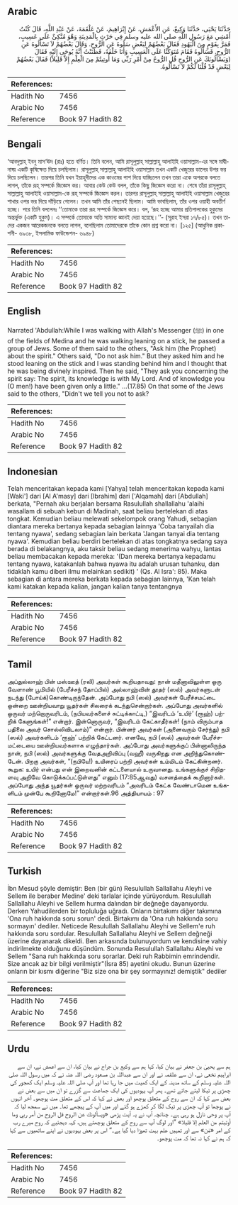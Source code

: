 ## Arabic


<div dir="rtl" lang="ar" style={{fontSize:'larger',backgroundColor:'#f8f9fa',padding:20}}>
حَدَّثَنَا يَحْيَى، حَدَّثَنَا وَكِيعٌ، عَنِ الأَعْمَشِ، عَنْ إِبْرَاهِيمَ، عَنْ عَلْقَمَةَ، عَنْ عَبْدِ اللَّهِ، قَالَ كُنْتُ أَمْشِي مَعَ رَسُولِ اللَّهِ صلى الله عليه وسلم فِي حَرْثٍ بِالْمَدِينَةِ وَهْوَ مُتَّكِئٌ عَلَى عَسِيبٍ، فَمَرَّ بِقَوْمٍ مِنَ الْيَهُودِ فَقَالَ بَعْضُهُمْ لِبَعْضٍ سَلُوهُ عَنِ الرُّوحِ‏.‏ وَقَالَ بَعْضُهُمْ لاَ تَسْأَلُوهُ عَنِ الرُّوحِ‏.‏ فَسَأَلُوهُ فَقَامَ مُتَوَكِّئًا عَلَى الْعَسِيبِ وَأَنَا خَلْفَهُ، فَظَنَنْتُ أَنَّهُ يُوحَى إِلَيْهِ فَقَالَ ‏(‏وَيَسْأَلُونَكَ عَنِ الرُّوحِ قُلِ الرُّوحُ مِنْ أَمْرِ رَبِّي وَمَا أُوتِيتُمْ مِنَ الْعِلْمِ إِلاَّ قَلِيلاً‏)‏ فَقَالَ بَعْضُهُمْ لِبَعْضٍ قَدْ قُلْنَا لَكُمْ لاَ تَسْأَلُوهُ‏.‏
</div>
<div style={{backgroundColor:'#f8f9fa',padding:20, marginBottom: 10}}><table> <thead> <tr> <th>References:</th> <th></th> </tr> </thead> <tbody><tr><td>Hadith No</td><td>7456</td></tr><tr><td>Arabic No</td><td>7456</td></tr><tr><td>Reference</td><td>Book 97 Hadith 82</td></tr></tbody></table></div>

## Bengali


<div dir="ltr" lang="bn" style={{fontSize:'larger',backgroundColor:'#f8f9fa',padding:20}}>
‘আবদুল্লাহ্ ইবনু মাস‘ঊদ (রাঃ) হতে বর্ণিত। তিনি বলেন, আমি রাসূলুল্লাহ্ সাল্লাল্লাহু আলাইহি ওয়াসাল্লাম-এর সঙ্গে মাদ্বীনাহ্য় একটি কৃষিক্ষেত দিয়ে চলছিলাম। রাসূলুল্লাহ্ সাল্লাল্লাহু আলাইহি ওয়াসাল্লাম তখন একটি খেজুরের ডালের উপর ভর দিয়ে চলছিলেন। তারপর তিনি যখন ইয়াহূদীদের এক কাওমের পাশ দিয়ে যাচ্ছিলেন তখন তারা একে অপরকে বলতে লাগল, তাঁকে রূহ্ সম্পর্কে জিজ্ঞেস কর। আবার কেউ কেউ বলল, তাঁকে কিছু জিজ্ঞেস করো না। শেষে তাঁরা রাসূলুল্লাহ্ সাল্লাল্লাহু আলাইহি ওয়াসাল্লাম-কে রূহ্ সম্পর্কে জিজ্ঞেস করল। তারপর রাসূলুল্লাহ্ সাল্লাল্লাহু আলাইহি ওয়াসাল্লাম খেজুরের শাখার ওপর ভর দিয়ে দাঁড়িয়ে গেলেন। তখন আমি তাঁর পেছনেই ছিলাম। আমি ভাবছিলাম, তাঁর ওপর ওয়াহী অবতীর্ণ হচ্ছে। পরে তিনি বললেনঃ ‘‘তোমাকে তারা রূহ সম্পর্কে জিজ্ঞেস করে। বল, ‘রূহ হচ্ছে আমার প্রতিপালকের হুকুমের অন্তর্ভুক্ত (একটি হুকুম)। এ সম্পর্কে তোমাকে অতি সামান্য জ্ঞানই দেয়া হয়েছে।’’- (সূরাহ ইসরা ১৭/৮৫)। তখন তাদের একজন আরেকজনকে বলতে লাগল, বলেছিলাম তোমাদেরকে তাঁকে কোন প্রশ্ন করো না। [১২৫] (আধুনিক প্রকাশনী- ৬৯৩৮, ইসলামিক ফাউন্ডেশন- ৬৯৪৮)
</div>
<div style={{backgroundColor:'#f8f9fa',padding:20, marginBottom: 10}}><table> <thead> <tr> <th>References:</th> <th></th> </tr> </thead> <tbody><tr><td>Hadith No</td><td>7456</td></tr><tr><td>Arabic No</td><td>7456</td></tr><tr><td>Reference</td><td>Book 97 Hadith 82</td></tr></tbody></table></div>

## English


<div dir="ltr" lang="en" style={{fontSize:'larger',backgroundColor:'#f8f9fa',padding:20}}>
Narrated 'Abdullah:While I was walking with Allah's Messenger (ﷺ) in one of the fields of Medina and he was walking leaning on a stick, he passed a group of Jews. Some of them said to the others, "Ask him (the Prophet) about the spirit." Others said, "Do not ask him." But they asked him and he stood leaning on the stick and I was standing behind him and I thought that he was being divinely inspired. Then he said, "They ask you concerning the spirit say: The spirit, its knowledge is with My Lord. And of knowledge you (O men!) have been given only a little." ...(17.85) On that some of the Jews said to the others, "Didn't we tell you not to ask?
</div>
<div style={{backgroundColor:'#f8f9fa',padding:20, marginBottom: 10}}><table> <thead> <tr> <th>References:</th> <th></th> </tr> </thead> <tbody><tr><td>Hadith No</td><td>7456</td></tr><tr><td>Arabic No</td><td>7456</td></tr><tr><td>Reference</td><td>Book 97 Hadith 82</td></tr></tbody></table></div>

## Indonesian


<div dir="ltr" lang="id" style={{fontSize:'larger',backgroundColor:'#f8f9fa',padding:20}}>
Telah menceritakan kepada kami [Yahya] telah menceritakan kepada kami [Waki'] dari [Al A'masy] dari [Ibrahim] dari ['Alqamah] dari [Abdullah] berkata, "Pernah aku berjalan bersama Rasulullah shallallahu 'alaihi wasallam di sebuah kebun di Madinah, saat beliau bertelekan di atas tongkat. Kemudian beliau melewati sekelompok orang Yahudi, sebagian diantara mereka bertanya kepada sebagian lainnya 'Coba tanyailah dia tentang nyawa', sedang sebagian lain berkata 'Jangan tanyai dia tentang nyawa'. Kemudian beliau berdiri bertelekan di atas tongkatnya sedang saya berada di belakangnya, aku taksir beliau sedang menerima wahyu, lantas beliau membacakan kepada mereka: '(Dan mereka bertanya kepadamu tentang nyawa, katakanlah bahwa nyawa itu adalah urusan tuhanku, dan tidaklah kamu diberi ilmu melainkan sedikit) ' (Qs. Al Isra': 85). Maka sebagian di antara mereka berkata kepada sebagian lainnya, 'Kan telah kami katakan kepada kalian, jangan kalian tanya tentangnya
</div>
<div style={{backgroundColor:'#f8f9fa',padding:20, marginBottom: 10}}><table> <thead> <tr> <th>References:</th> <th></th> </tr> </thead> <tbody><tr><td>Hadith No</td><td>7456</td></tr><tr><td>Arabic No</td><td>7456</td></tr><tr><td>Reference</td><td>Book 97 Hadith 82</td></tr></tbody></table></div>

## Tamil


<div dir="ltr" lang="ta" style={{fontSize:'larger',backgroundColor:'#f8f9fa',padding:20}}>
அப்துல்லாஹ் பின் மஸ்ஊத் (ரலி) அவர்கள் கூறியதாவது: நான் மதீனாவிலுள்ள ஒரு வேளாண் பூமியில் (பேரீச்சந் தோப்பில்) அல்லாஹ்வின் தூதர் (ஸல்) அவர்களுடன் நடந்து (போய்க்)கொண்டிருந்தேன். அப்போது நபி (ஸல்) அவர்கள் பேரீச்சமட்டை ஒன்றை ஊன்றியவாறு யூதர்கள் சிலரைக் கடந்துசென்றார்கள். அப்போது அவர்களில் ஒருவர் மற்றொருவரிடம், (நபியவர்களைச் சுட்டிக்காட்டி,) “இவரிடம் ‘உயிர்’ (ரூஹ்) பற்றிக் கேளுங்கள்!” என்றார். இன்னொருவர், “இவரிடம் கேட்காதீர்கள்! (நாம் விரும்பாத பதிலை அவர் சொல்லிவிடலாம்)” என்றார். பின்னர் அவர்கள் (அனைவரும் சேர்ந்து) நபி (ஸல்) அவர்களிடம் ‘ரூஹ்’ பற்றிக் கேட்டனர். எனவே, நபி (ஸல்) அவர்கள் பேரீச்சமட்டையை ஊன்றியவர்களாக எழுந்தார்கள். அப்போது அவர்களுக்குப் பின்னாலிருந்த நான், நபி (ஸல்) அவர்களுக்கு வேதஅறிவிப்பு (வஹீ) வருகிறது என அறிந்துகொண்டேன். பிறகு அவர்கள், “(நபியே!) உயிரைப் பற்றி அவர்கள் உம்மிடம் கேட்கின்றனர். கூறுக: உயிர் என்பது என் இறைவனின் கட்டளையால் உருவானது. உங்களுக்குச் சிறிதளவு அறிவே கொடுக்கப்பட்டுள்ளது” எனும் (17:85ஆவது) வசனத்தைக் கூறினார்கள். அப்போது அந்த யூதர்கள் ஒருவர் மற்றவரிடம் “அவரிடம் கேட்க வேண்டாமென உங்களிடம் முன்பே கூறினோமே!” என்றார்கள்.96 அத்தியாயம் : 97
</div>
<div style={{backgroundColor:'#f8f9fa',padding:20, marginBottom: 10}}><table> <thead> <tr> <th>References:</th> <th></th> </tr> </thead> <tbody><tr><td>Hadith No</td><td>7456</td></tr><tr><td>Arabic No</td><td>7456</td></tr><tr><td>Reference</td><td>Book 97 Hadith 82</td></tr></tbody></table></div>

## Turkish


<div dir="ltr" lang="tr" style={{fontSize:'larger',backgroundColor:'#f8f9fa',padding:20}}>
İbn Mesud şöyle demiştir: Ben (bir gün) Resulullah Sallallahu Aleyhi ve Sellem ile beraber Medine' deki tarlalar içinde yürüyordum. Resulullah Sallallahu Aleyhi ve Sellem hurma dalından bir değneğe dayanıyordu. Derken Yahudilerden bir topluluğa uğradı. Onların birtakımı diğer takımına 'Ona ruh hakkında soru sorun' dedi. Birtakımı da 'Ona ruh hakkında soru sormayın' dediler. Neticede Resulullah Sallallahu Aleyhi ve Sellem'e ruh hakkında soru sordular. Resulullah Sallallahu Aleyhi ve Sellem değneği üzerine dayanarak dikeldi. Ben arkasında bulunuyordum ve kendisine vahiy indirilmekte olduğunu düşündüm. Sonunda Resulullah Sallallahu Aleyhi ve Sellem "Sana ruh hakkında soru sorarlar. Deki ruh Rabbimin emrindendir. Size ancak az bir bilgi verilmiştir"(İsra 85) ayetini okudu. Bunun üzerine onların bir kısmı diğerine "Biz size ona bir şey sormayınız! demiştik" dediler
</div>
<div style={{backgroundColor:'#f8f9fa',padding:20, marginBottom: 10}}><table> <thead> <tr> <th>References:</th> <th></th> </tr> </thead> <tbody><tr><td>Hadith No</td><td>7456</td></tr><tr><td>Arabic No</td><td>7456</td></tr><tr><td>Reference</td><td>Book 97 Hadith 82</td></tr></tbody></table></div>

## Urdu


<div dir="rtl" lang="ur" style={{fontSize:'larger',backgroundColor:'#f8f9fa',padding:20}}>
ہم سے یحییٰ بن جعفر نے بیان کیا، کہا ہم سے وکیع بن جراح نے بیان کیا، ان سے اعمش نے، ان سے ابراہیم نخعی نے، ان سے علقمہ نے اور ان سے عبداللہ بن مسعود رضی اللہ عنہ نے کہ میں رسول اللہ صلی اللہ علیہ وسلم کے ساتھ مدینہ کے ایک کھیت میں جا رہا تھا اور آپ صلی اللہ علیہ وسلم ایک کھجور کی چھڑی پر ٹیکا لیتے جاتے تھے۔ پھر آپ یہودیوں کی ایک جماعت سے گزرے تو ان میں سے بعض نے بعض سے کہا کہ ان سے روح کے متعلق پوچھو اور بعض نے کہا کہ اس کے متعلق مت پوچھو۔ آخر انہوں نے پوچھا تو آپ چھڑی پر ٹیک لگا کر کھڑے ہو گئے اور میں آپ کے پیچھے تھا۔ میں نے سمجھ لیا کہ آپ پر وحی نازل ہو رہی ہے۔ چنانچہ آپ نے یہ آیت پڑھی «ويسألونك عن الروح قل الروح من أمر ربي وما أوتيتم من العلم إلا قليلا» ”اور لوگ آپ سے روح کے متعلق پوچھتے ہیں، کہہ دیجئیے کہ روح میرے رب کے امر «مٰن» سے اور تمہیں علم بہت تھوڑا دیا گیا ہے۔“ اس پر بعض یہودیوں نے اپنے ساتھیوں سے کہا کہ ہم نے کہا نہ تھا کہ مت پوچھو۔
</div>
<div style={{backgroundColor:'#f8f9fa',padding:20, marginBottom: 10}}><table> <thead> <tr> <th>References:</th> <th></th> </tr> </thead> <tbody><tr><td>Hadith No</td><td>7456</td></tr><tr><td>Arabic No</td><td>7456</td></tr><tr><td>Reference</td><td>Book 97 Hadith 82</td></tr></tbody></table></div>